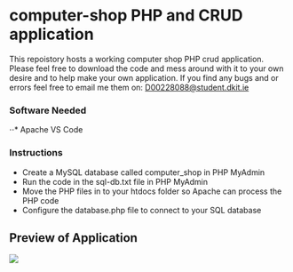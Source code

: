 # computer-shop PHP and CRUD application
This repoistory hosts a working computer shop PHP crud application. Please feel free to download the code and mess around with it to your own desire and to help make your own application. If you find any bugs and or errors feel free to email me them on: D00228088@student.dkit.ie

### Software Needed
⋅⋅* Apache VS Code

### Instructions
* Create a MySQL database called computer_shop in PHP MyAdmin
* Run the code in the sql-db.txt file in PHP MyAdmin
* Move the PHP files in to your htdocs folder so Apache can process the PHP code
* Configure the database.php file to connect to your SQL database
## Preview of Application
![](images/computer-shop.png)

